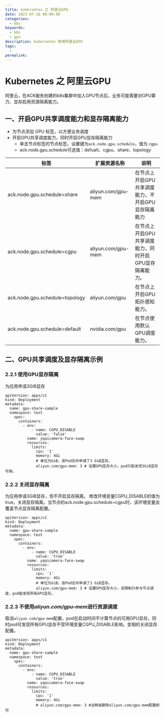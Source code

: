 ```yaml
---
title: kubernetes 之 阿里云GPU
date: 2023-07-18 00:00:00
categories: 
  - k8s
keywords: 
  - k8s
  - gpu
description: kubernetes 使用阿里云GPU
tags: 
  - 
permalink:
---
```

# Kubernetes 之 阿里云GPU
阿里云，在ACK服务创建的k8s集群中加入GPU节点后，业务可能需要对GPU算力、显存启用资源隔离能力。

## 一、开启GPU共享调度能力和显存隔离能力
- 为节点添加 GPU 标签，以方便业务调度
- 开启GPU共享调度能力，同时开启GPU显存隔离能力
    + 单击节点标签的节点标签，设置键为```ack.node.gpu.schedule```，值为 ```cgpu```
    + ack.node.gpu.schedule可选值：defualt、cgpu、share、topology

标签 | 扩展资源名称 | 说明 | 
--|--|--|
ack.node.gpu.schedule=share | aliyun.com/gpu-mem | 在节点上开启GPU共享调度能力，不开启GPU显存隔离能力
ack.node.gpu.schedule=cgpu | aliyun.com/gpu-mem | 在节点上开启GPU共享调度能力，同时开启GPU显存隔离能力。
ack.node.gpu.schedule=topology | aliyun.com/gpu | 在节点上开启GPU拓扑感知能力。
ack.node.gpu.schedule=default | nvidia.com/gpu | 在节点使用默认GPU调度能力。


## 二、GPU共享调度及显存隔离示例
### 2.2.1 使用GPU显存隔离
为应用申请3GiB显存
```
apiVersion: apps/v1
kind: Deployment
metadata:
  name: gpu-share-sample
  namespace: test
    spec:
      containers:
        - env:
            - name: CGPU_DISABLE
              value: 'false'
          name: yqaicamera-face-swap
          resources:
            limits:
              cpu: '1'
              memory: 4Gi
              # 单位为GiB，该Pod总共申请了3 GiB显存。
              aliyun.com/gpu-mem: 3 # 设置GPU显存大小，pod只能发现3GiB显存可用。
```

### 2.2.2 关闭显存隔离
为应用申请3GiB显存，但不开启显存隔离。
修改环境变量CGPU_DISABLE的值为true，关闭显存隔离。当节点的ack.node.gpu.schedule=cgpu时，该环境变量会覆盖节点显存隔离配置。
```
apiVersion: apps/v1
kind: Deployment
metadata:
  name: gpu-share-sample
  namespace: test
    spec:
      containers:
        - env:
            - name: CGPU_DISABLE
              value: 'true'
          name: yqaicamera-face-swap
          resources:
            limits:
              cpu: '1'
              memory: 4Gi
              # 单位为GiB，该Pod总共申请了3 GiB显存。
              aliyun.com/gpu-mem: 3 # 设置GPU显存大小，该限制只参与节点调度，pod能发现所有GPU显存。
```

### 2.2.3 不使用*aliyun.com/gpu-mem*进行资源调度
取消```aliyun.com/gpu-mem```配置，pod在启动时间不计算节点的可用GPU显存，同时pod可发现所有GPU显存不受环境变量CGPU_DISABLE影响。变相的关闭显存配置。

```
apiVersion: apps/v1
kind: Deployment
metadata:
  name: gpu-share-sample
  namespace: test
    spec:
      containers:
        - env:
            - name: CGPU_DISABLE
              value: 'true'
          name: yqaicamera-face-swap
          resources:
            limits:
              cpu: '1'
              memory: 4Gi
              # aliyun.com/gpu-mem: 3 #注释或删除aliyun.com/gpu-mem配置即可
```